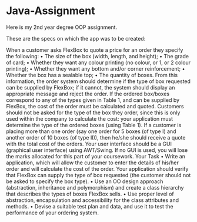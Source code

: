 # Java-Assignment

Here is my 2nd year degree OOP assignment.

These are the specs on which the app was to be created:

When a customer asks FlexBox to quote a price for an order they specify the following:
• The size of the box (width, length, and height);
• The grade of card;
• Whether they want any colour printing (no colour, or 1, or 2 colour printing);
• Whether they want any bottom and/or corner reinforcement;
• Whether the box has a sealable top;
• The quantity of boxes.
From this information, the order system should determine if the type of box requested can be supplied by FlexBox; if it
cannot, the system should display an appropriate message and reject the order. If the ordered box/boxes correspond to
any of the types given in Table 1, and can be supplied by FlexBox, the cost of the order must be calculated and quoted.
Customers should not be asked for the type of the box they order, since this is only used within the company to
calculate the cost: your application must determine the type of the ordered boxes (using Table 1).
If a customer is placing more than one order (say one order for 5 boxes (of type I) and another order of 10 boxes (of
type II)), then he/she should receive a quote with the total cost of the orders.
Your user interface should be a GUI (graphical user interface) using AWT/Swing. If no GUI is used, you will lose the
marks allocated for this part of your coursework.
Your
Task
• Write an application, which will allow the customer to enter the details of his/her order and will calculate the
cost of the order. Your application should verify that FlexBox can supply the type of box requested (the
customer should not be asked to specify the box type).
• Use an OO design approach (abstraction, inheritance and polymorphism) and create a class hierarchy that
describes the types of boxes FlexBox sells.
• Use proper level of abstraction, encapsulation and accessibility for the class attributes and methods.
• Devise a suitable test plan and data, and use it to test the performance of your ordering system.
